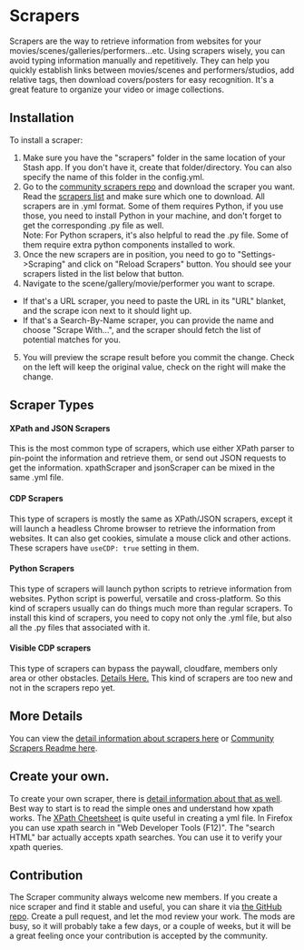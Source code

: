 # Scrapers
Scrapers are the way to retrieve information from websites for your movies/scenes/galleries/performers...etc. Using scrapers wisely, you can avoid typing information manually and repetitively. They can help you quickly establish links between movies/scenes and performers/studios, add relative tags, then download covers/posters for easy recognition. It's a great feature to organize your video or image collections.

## Installation
To install a scraper:
  1) Make sure you have the "scrapers" folder in the same location of your Stash app. If you don't have it, create that folder/directory. You can also specify the name of this folder in the config.yml.
  2) Go to the [community scrapers repo](https://github.com/stashapp/CommunityScrapers) and download the scraper you want. Read the [scrapers list](https://github.com/stashapp/CommunityScrapers/blob/master/SCRAPERS-LIST.md) and make sure which one to download. All scrapers are in .yml format. Some of them requires Python, if you use those, you need to install Python in your machine, and don't forget to get the corresponding .py file as well.
<br>Note: For Python scrapers, it's also helpful to read the .py file. Some of them require extra python components installed to work.
  3) Once the new scrapers are in position, you need to go to "Settings->Scraping" and click on "Reload Scrapers" button. You should see your scrapers listed in the list below that button.
  4) Navigate to the scene/gallery/movie/performer you want to scrape.
* If that's a URL scraper, you need to paste the URL in its "URL" blanket, and the scrape icon next to it should light up.
* If that's a Search-By-Name scraper, you can provide the name and choose "Scrape With...", and the scraper should fetch the list of potential matches for you.
5) You will preview the scrape result before you commit the change. Check on the left will keep the original value, check on the right will make the change.

## Scraper Types
#### XPath and JSON Scrapers
This is the most common type of scrapers, which use either XPath parser to pin-point the information and retrieve them, or send out JSON requests to get the information. xpathScraper and jsonScraper can be mixed in the same .yml file.
#### CDP Scrapers
This type of scrapers is mostly the same as XPath/JSON scrapers, except it will launch a headless Chrome browser to retrieve the information from websites. It can also get cookies, simulate a mouse click and other actions. These scrapers have `useCDP: true` setting in them.
#### Python Scrapers
This type of scrapers will launch python scripts to retrieve information from websites. Python script is powerful, versatile and cross-platform. So this kind of scrapers usually can do things much more than regular scrapers. To install this kind of scrapers, you need to copy not only the .yml file, but also all the .py files that associated with it.
#### Visible CDP scrapers
This type of scrapers can bypass the paywall, cloudfare, members only area or other obstacles. [Details Here.](https://github.com/stashapp/stash/wiki/Scrape-websites-that-require-user-login,-behind-paywalls-or-anti-scraping-cloudfare) This kind of scrapers are too new and not in the scrapers repo yet.

## More Details
You can view the [detail information about scrapers here](https://github.com/stashapp/stash/blob/develop/ui/v2.5/src/docs/en/Scraping.md) or [Community Scrapers Readme here](https://github.com/stashapp/CommunityScrapers).

## Create your own.
To create your own scraper, there is [detail information about that as well](https://github.com/stashapp/stash/blob/develop/ui/v2.5/src/docs/en/ScraperDevelopment.md). Best way to start is to read the simple ones and understand how xpath works. The [XPath Cheetsheet](https://devhints.io/xpath) is quite useful in creating a yml file. In Firefox you can use xpath search in "Web Developer Tools (F12)". The "search HTML" bar actually accepts xpath searches. You can use it to verify your xpath queries.

## Contribution
The Scraper community always welcome new members. If you create a nice scraper and find it stable and useful, you can share it via [the GitHub repo](https://github.com/stashapp/CommunityScrapers). Create a pull request, and let the mod review your work. The mods are busy, so it will probably take a few days, or a couple of weeks, but it will be a great feeling once your contribution is accepted by the community.